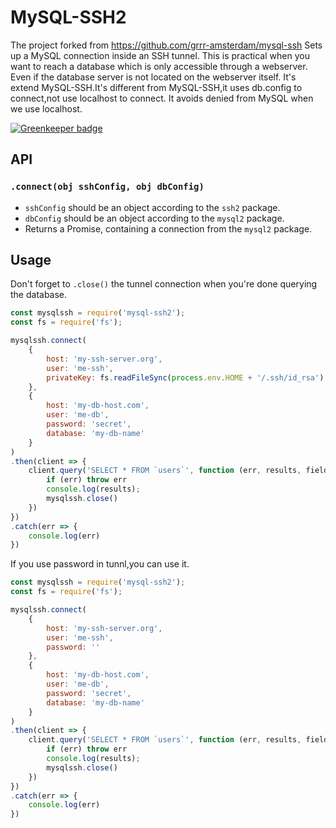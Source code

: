 # MySQL-SSH2
The project forked from https://github.com/grrr-amsterdam/mysql-ssh
Sets up a MySQL connection inside an SSH tunnel.
This is practical when you want to reach a database which is only accessible through a webserver.
Even if the database server is not located on the webserver itself.
It's extend MySQL-SSH.It's different from MySQL-SSH,it uses db.config to connect,not use localhost to connect.
It avoids denied from MySQL when we use localhost.

[![Greenkeeper badge](https://badges.greenkeeper.io/grrr-amsterdam/mysql-ssh.svg)](https://greenkeeper.io/)


## API

### `.connect(obj sshConfig, obj dbConfig)`

* `sshConfig` should be an object according to the `ssh2` package.
* `dbConfig` should be an object according to the `mysql2` package.
* Returns a Promise, containing a connection from the `mysql2` package.


## Usage
Don't forget to `.close()` the tunnel connection when you're done querying the database.

```javascript
const mysqlssh = require('mysql-ssh2');
const fs = require('fs');

mysqlssh.connect(
    {
        host: 'my-ssh-server.org',
        user: 'me-ssh',
        privateKey: fs.readFileSync(process.env.HOME + '/.ssh/id_rsa')
    },
    {
        host: 'my-db-host.com',
        user: 'me-db',
        password: 'secret',
        database: 'my-db-name'
    }
)
.then(client => {
    client.query('SELECT * FROM `users`', function (err, results, fields) {
        if (err) throw err
        console.log(results);
        mysqlssh.close()
    })
})
.catch(err => {
    console.log(err)
})
```
If you use password in tunnl,you can use it.
```javascript
const mysqlssh = require('mysql-ssh2');
const fs = require('fs');

mysqlssh.connect(
    {
        host: 'my-ssh-server.org',
        user: 'me-ssh',
        password: ''
    },
    {
        host: 'my-db-host.com',
        user: 'me-db',
        password: 'secret',
        database: 'my-db-name'
    }
)
.then(client => {
    client.query('SELECT * FROM `users`', function (err, results, fields) {
        if (err) throw err
        console.log(results);
        mysqlssh.close()
    })
})
.catch(err => {
    console.log(err)
})
```
